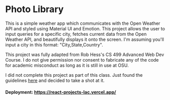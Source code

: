 # Photo Library

This is a simple weather app which communicates with the Open Weather API and styled using Material UI and Emotion. This project allows the user to input queries for a specific city, fetches current data from the Open Weather API, and beautifully displays it onto the screen. I'm assuming you'll input a city in this format: "City,State,Country".

This project was fully adapted from Rob Hess's CS 499 Advanced Web Dev Course. I do not give permission nor consent to fabricate any of the code for academic misconduct as long as it is still in use at OSU. 

I did not complete this project as part of this class. Just found the guidelines <a href="https://github.com/MarkleyO/CS499-Advanced-Web-Development/tree/main/assignment-1-MarkleyO">here</a> and decided to take a shot at it. 

#### Deployment: https://react-projects-lac.vercel.app/
